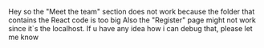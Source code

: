 Hey so the "Meet the team" section does not work because the folder that contains the React code is too big
Also the "Register" page might not work since it`s the localhost. If u have any idea how i can debug that, please let me know
